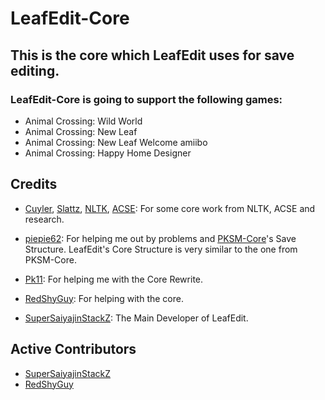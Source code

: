 # LeafEdit-Core

## This is the core which LeafEdit uses for save editing.

### LeafEdit-Core is going to support the following games:
- Animal Crossing: Wild World
- Animal Crossing: New Leaf
- Animal Crossing: New Leaf Welcome amiibo
- Animal Crossing: Happy Home Designer

## Credits
- [Cuyler](https://github.com/Cuyler36), [Slattz](https://github.com/Slattz), [NLTK](https://github.com/Slattz/NLTK), [ACSE](https://github.com/Cuyler36/ACSE): For some core work from NLTK, ACSE and research.

- [piepie62](https://github.com/piepie62): For helping me out by problems and [PKSM-Core](https://github.com/FlagBrew/PKSM-Core)'s Save Structure. LeafEdit's Core Structure is very similar to the one from PKSM-Core.

- [Pk11](https://github.com/Epicpkmn11): For helping me with the Core Rewrite.

- [RedShyGuy](https://github.com/RedShyGuy): For helping with the core.

- [SuperSaiyajinStackZ](https://github.com/SuperSaiyajinStackZ): The Main Developer of LeafEdit.

## Active Contributors
- [SuperSaiyajinStackZ](https://github.com/SuperSaiyajinStackZ)
- [RedShyGuy](https://github.com/RedShyGuy)
